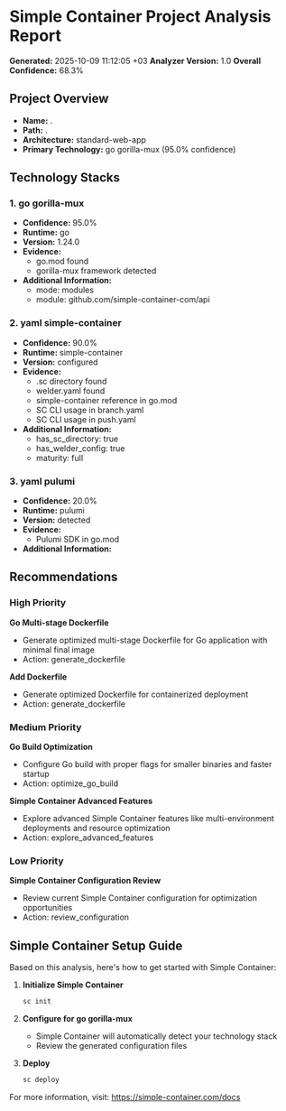 # Simple Container Project Analysis Report

**Generated:** 2025-10-09 11:12:05 +03
**Analyzer Version:** 1.0
**Overall Confidence:** 68.3%

## Project Overview

- **Name:** .
- **Path:** .
- **Architecture:** standard-web-app
- **Primary Technology:** go gorilla-mux (95.0% confidence)

## Technology Stacks

### 1. go gorilla-mux

- **Confidence:** 95.0%
- **Runtime:** go
- **Version:** 1.24.0
- **Evidence:**
  - go.mod found
  - gorilla-mux framework detected
- **Additional Information:**
  - mode: modules
  - module: github.com/simple-container-com/api

### 2. yaml simple-container

- **Confidence:** 90.0%
- **Runtime:** simple-container
- **Version:** configured
- **Evidence:**
  - .sc directory found
  - welder.yaml found
  - simple-container reference in go.mod
  - SC CLI usage in branch.yaml
  - SC CLI usage in push.yaml
- **Additional Information:**
  - has_sc_directory: true
  - has_welder_config: true
  - maturity: full

### 3. yaml pulumi

- **Confidence:** 20.0%
- **Runtime:** pulumi
- **Version:** detected
- **Evidence:**
  - Pulumi SDK in go.mod
- **Additional Information:**

## Recommendations

### High Priority

**Go Multi-stage Dockerfile**
- Generate optimized multi-stage Dockerfile for Go application with minimal final image
- Action: generate_dockerfile

**Add Dockerfile**
- Generate optimized Dockerfile for containerized deployment
- Action: generate_dockerfile

### Medium Priority

**Go Build Optimization**
- Configure Go build with proper flags for smaller binaries and faster startup
- Action: optimize_go_build

**Simple Container Advanced Features**
- Explore advanced Simple Container features like multi-environment deployments and resource optimization
- Action: explore_advanced_features

### Low Priority

**Simple Container Configuration Review**
- Review current Simple Container configuration for optimization opportunities
- Action: review_configuration

## Simple Container Setup Guide

Based on this analysis, here's how to get started with Simple Container:

1. **Initialize Simple Container**
   ```bash
   sc init
   ```

2. **Configure for go gorilla-mux**
   - Simple Container will automatically detect your technology stack
   - Review the generated configuration files

3. **Deploy**
   ```bash
   sc deploy
   ```

For more information, visit: https://simple-container.com/docs
